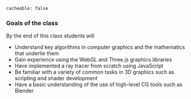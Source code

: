 ```
cacheable: false
```

### Goals of the class

By the end of this class students will

*  Understand key algorithms in computer graphics and the mathematics that underlie them
*  Gain experience using the WebGL and Three.js graphics libraries
*  Have implemented a ray tracer from scratch using JavaScript
*  Be familiar with a variety of common tasks in 3D graphics such as scripting and shader development
*  Have a basic understanding of the use of high-level CG tools such as Blender
